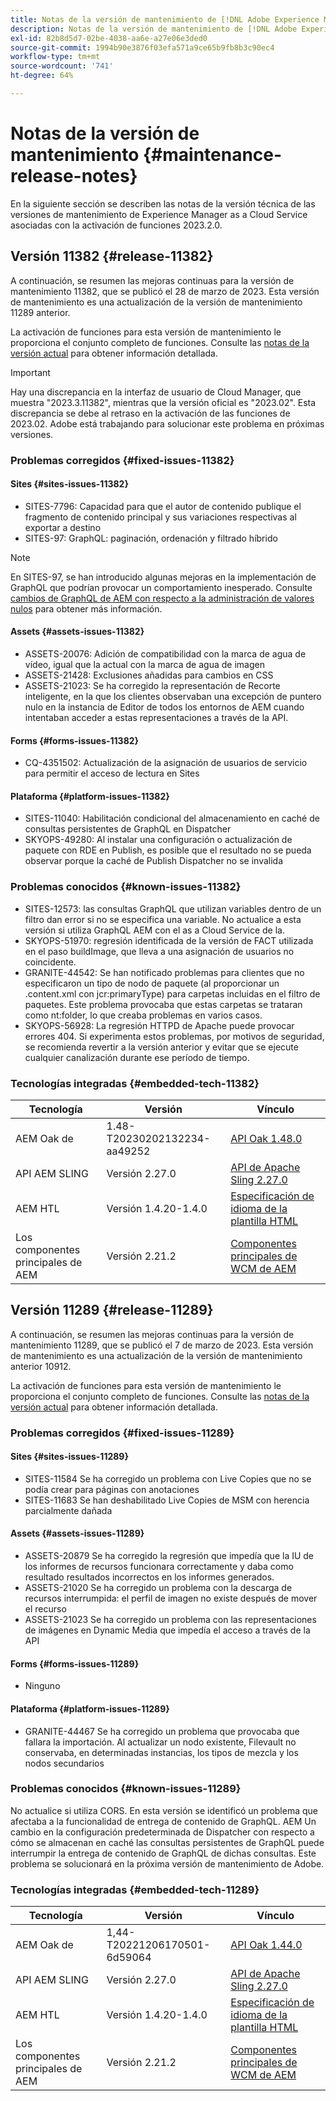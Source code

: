 ```yaml
---
title: Notas de la versión de mantenimiento de [!DNL Adobe Experience Manager] as a Cloud Service asociada con la activación de funcionalidades 2023.2.0.
description: Notas de la versión de mantenimiento de [!DNL Adobe Experience Manager] as a Cloud Service asociada con la activación de funcionalidades 2023.2.0.
exl-id: 82b8d5d7-02be-4038-aa6e-a27e06e3ded0
source-git-commit: 1994b90e3876f03efa571a9ce65b9fb8b3c90ec4
workflow-type: tm+mt
source-wordcount: '741'
ht-degree: 64%

---
```


# Notas de la versión de mantenimiento {#maintenance-release-notes}

En la siguiente sección se describen las notas de la versión técnica de las versiones de mantenimiento de Experience Manager as a Cloud Service asociadas con la activación de funciones 2023.2.0.

## Versión 11382 {#release-11382}

A continuación, se resumen las mejoras continuas para la versión de mantenimiento 11382, que se publicó el 28 de marzo de 2023. Esta versión de mantenimiento es una actualización de la versión de mantenimiento 11289 anterior.

La activación de funciones para esta versión de mantenimiento le proporciona el conjunto completo de funciones. Consulte las [notas de la versión actual](/help/release-notes/release-notes-cloud/release-notes-current.md) para obtener información detallada.

>[!IMPORTANT]
>
> Hay una discrepancia en la interfaz de usuario de Cloud Manager, que muestra &quot;2023.3.11382&quot;, mientras que la versión oficial es &quot;2023.02&quot;. Esta discrepancia se debe al retraso en la activación de las funciones de 2023.02.
> Adobe está trabajando para solucionar este problema en próximas versiones.

### Problemas corregidos {#fixed-issues-11382}

#### Sites {#sites-issues-11382}

- SITES-7796: Capacidad para que el autor de contenido publique el fragmento de contenido principal y sus variaciones respectivas al exportar a destino
- SITES-97: GraphQL: paginación, ordenación y filtrado híbrido

>[!NOTE]
>
> En SITES-97, se han introducido algunas mejoras en la implementación de GraphQL que podrían provocar un comportamiento inesperado. Consulte [cambios de GraphQL de AEM con respecto a la administración de valores nulos](https://experienceleague.adobe.com/docs/experience-cloud-kcs/kbarticles/KA-21792.html?lang=es) para obtener más información.

#### Assets {#assets-issues-11382}

- ASSETS-20076: Adición de compatibilidad con la marca de agua de vídeo, igual que la actual con la marca de agua de imagen
- ASSETS-21428: Exclusiones añadidas para cambios en CSS
- ASSETS-21023: Se ha corregido la representación de Recorte inteligente, en la que los clientes observaban una excepción de puntero nulo en la instancia de Editor de todos los entornos de AEM cuando intentaban acceder a estas representaciones a través de la API.

#### Forms {#forms-issues-11382}

- CQ-4351502: Actualización de la asignación de usuarios de servicio para permitir el acceso de lectura en Sites

#### Plataforma {#platform-issues-11382}

- SITES-11040: Habilitación condicional del almacenamiento en caché de consultas persistentes de GraphQL en Dispatcher
- SKYOPS-49280: Al instalar una configuración o actualización de paquete con RDE en Publish, es posible que el resultado no se pueda observar porque la caché de Publish Dispatcher no se invalida

### Problemas conocidos {#known-issues-11382}

- SITES-12573: las consultas GraphQL que utilizan variables dentro de un filtro dan error si no se especifica una variable. No actualice a esta versión si utiliza GraphQL AEM con el as a Cloud Service de la.
- SKYOPS-51970: regresión identificada de la versión de FACT utilizada en el paso buildImage, que lleva a una asignación de usuarios no coincidente.
- GRANITE-44542: Se han notificado problemas para clientes que no especificaron un tipo de nodo de paquete (al proporcionar un .content.xml con jcr:primaryType) para carpetas incluidas en el filtro de paquetes. Este problema provocaba que estas carpetas se trataran como nt:folder, lo que creaba problemas en varios casos.
- SKYOPS-56928: La regresión HTTPD de Apache puede provocar errores 404. Si experimenta estos problemas, por motivos de seguridad, se recomienda revertir a la versión anterior y evitar que se ejecute cualquier canalización durante ese período de tiempo.

### Tecnologías integradas {#embedded-tech-11382}

| Tecnología | Versión | Vínculo |
|---|---|---|
| AEM Oak de | 1.48-T20230202132234-aa49252 | [API Oak 1.48.0](https://www.javadoc.io/doc/org.apache.jackrabbit/oak-api/1.48.0/index.html) |
| API AEM SLING | Versión 2.27.0 | [API de Apache Sling 2.27.0](https://www.javadoc.io/doc/org.apache.sling/org.apache.sling.api/latest/index.html) |
| AEM HTL | Versión 1.4.20-1.4.0 | [Especificación de idioma de la plantilla HTML](https://github.com/adobe/htl-spec) |
| Los componentes principales de AEM | Versión 2.21.2 | [Componentes principales de WCM de AEM](https://github.com/adobe/aem-core-wcm-components) |

## Versión 11289 {#release-11289}

A continuación, se resumen las mejoras continuas para la versión de mantenimiento 11289, que se publicó el 7 de marzo de 2023. Esta versión de mantenimiento es una actualización de la versión de mantenimiento anterior 10912.

La activación de funciones para esta versión de mantenimiento le proporciona el conjunto completo de funciones. Consulte las [notas de la versión actual](/help/release-notes/release-notes-cloud/release-notes-current.md) para obtener información detallada.

### Problemas corregidos {#fixed-issues-11289}

#### Sites {#sites-issues-11289}

- SITES-11584 Se ha corregido un problema con Live Copies que no se podía crear para páginas con anotaciones
- SITES-11683 Se han deshabilitado Live Copies de MSM con herencia parcialmente dañada

#### Assets {#assets-issues-11289}

- ASSETS-20879 Se ha corregido la regresión que impedía que la IU de los informes de recursos funcionara correctamente y daba como resultado resultados incorrectos en los informes generados.
- ASSETS-21020 Se ha corregido un problema con la descarga de recursos interrumpida: el perfil de imagen no existe después de mover el recurso
- ASSETS-21023 Se ha corregido un problema con las representaciones de imágenes en Dynamic Media que impedía el acceso a través de la API

#### Forms {#forms-issues-11289}

- Ninguno

#### Plataforma {#platform-issues-11289}

- GRANITE-44467 Se ha corregido un problema que provocaba que fallara la importación. Al actualizar un nodo existente, Filevault no conservaba, en determinadas instancias, los tipos de mezcla y los nodos secundarios

### Problemas conocidos {#known-issues-11289}

No actualice si utiliza CORS. En esta versión se identificó un problema que afectaba a la funcionalidad de entrega de contenido de GraphQL. AEM Un cambio en la configuración predeterminada de Dispatcher con respecto a cómo se almacenan en caché las consultas persistentes de GraphQL puede interrumpir la entrega de contenido de GraphQL de dichas consultas. Este problema se solucionará en la próxima versión de mantenimiento de Adobe.

### Tecnologías integradas {#embedded-tech-11289}

| Tecnología | Versión | Vínculo |
|---|---|---|
| AEM Oak de | 1,44-T20221206170501-6d59064 | [API Oak 1.44.0](https://www.javadoc.io/doc/org.apache.jackrabbit/oak-api/1.44.0/index.html) |
| API AEM SLING | Versión 2.27.0 | [API de Apache Sling 2.27.0](https://www.javadoc.io/doc/org.apache.sling/org.apache.sling.api/latest/index.html) |
| AEM HTL | Versión 1.4.20-1.4.0 | [Especificación de idioma de la plantilla HTML](https://github.com/adobe/htl-spec) |
| Los componentes principales de AEM | Versión 2.21.2 | [Componentes principales de WCM de AEM](https://github.com/adobe/aem-core-wcm-components) |
